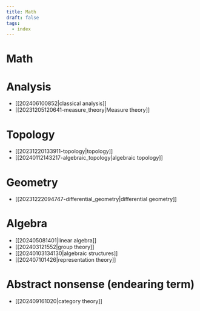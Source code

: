 ```yaml
---
title: Math
draft: false
tags:
  - index
---
```

# Math

# Analysis
- [[202406100852|classical analysis]]
- [[20231205120641-measure_theory|Measure theory]]
# Topology
- [[20231220133911-topology|topology]]
- [[20240112143217-algebraic_topology|algebraic topology]]
# Geometry
- [[20231222094747-differential_geometry|differential geometry]]
# Algebra
- [[202405081401|linear algebra]]
- [[202403121552|group theory]]
- [[20240103134130|algebraic structures]]
- [[202407101426|representation theory]] 

# Abstract nonsense (endearing term)
- [[202409161020|category theory]]